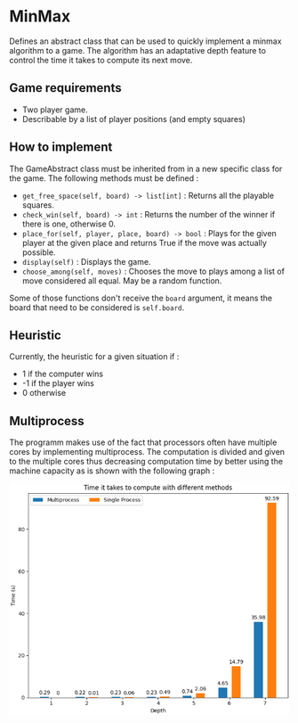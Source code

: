 # MinMax

Defines an abstract class that can be used to quickly implement a minmax algorithm to a game. The algorithm has an adaptative depth feature to control the time it takes to compute its next move.


## Game requirements


- Two player game.
- Describable by a list of player positions (and empty squares)

## How to implement
The GameAbstract class must be inherited from in a new specific class for the game. The following methods must be defined : 
- `get_free_space(self, board) -> list[int]` : Returns all the playable squares.
- `check_win(self, board) -> int` : Returns the number of the winner if there is one, otherwise 0.
- `place_for(self, player, place, board) -> bool` : Plays for the given player at the given place and returns True if the move was actually possible.
- `display(self)` : Displays the game.
- `choose_among(self, moves)` : Chooses the move to plays among a list of move considered all equal. May be a random function.

Some of those functions don't receive the `board` argument, it means the board that need to be considered is `self.board`.

## Heuristic

Currently, the heuristic for a given situation if : 
- 1 if the computer wins
- -1 if the player wins
- 0 otherwise

## Multiprocess

The programm makes use of the fact that processors often have multiple cores by implementing multiprocess. The computation is divided and given to the multiple cores thus decreasing computation time by better using the machine capacity as is shown with the following graph : 

![Graphic](TimeMultiprocess.png)
